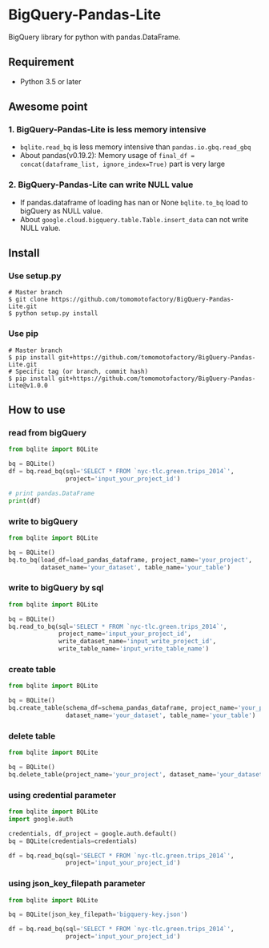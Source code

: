 # BigQuery-Pandas-Lite
BigQuery library for python with pandas.DataFrame.

## Requirement
- Python 3.5 or later

## Awesome point
### 1. BigQuery-Pandas-Lite is less memory intensive
  - ```bqlite.read_bq``` is less memory intensive than ```pandas.io.gbq.read_gbq```
  - About pandas(v0.19.2): Memory usage of ```final_df = concat(dataframe_list, ignore_index=True)``` part is very large

### 2. BigQuery-Pandas-Lite can write NULL value
  - If pandas.dataframe of loading has nan or None ```bqlite.to_bq``` load to bigQuery as NULL value.
  - About ```google.cloud.bigquery.table.Table.insert_data``` can not write NULL value.

## Install

### Use setup.py
```shell
# Master branch
$ git clone https://github.com/tomomotofactory/BigQuery-Pandas-Lite.git
$ python setup.py install
```

### Use pip
```shell
# Master branch
$ pip install git+https://github.com/tomomotofactory/BigQuery-Pandas-Lite.git
# Specific tag (or branch, commit hash)
$ pip install git+https://github.com/tomomotofactory/BigQuery-Pandas-Lite@v1.0.0
```

## How to use

### read from bigQuery
```python
from bqlite import BQLite

bq = BQLite()
df = bq.read_bq(sql='SELECT * FROM `nyc-tlc.green.trips_2014`',
                project='input_your_project_id')

# print pandas.DataFrame
print(df)
```

### write to bigQuery
```python
from bqlite import BQLite

bq = BQLite()
bq.to_bq(load_df=load_pandas_dataframe, project_name='your_project',
         dataset_name='your_dataset', table_name='your_table')
```

### write to bigQuery by sql
```python
from bqlite import BQLite

bq = BQLite()
bq.read_to_bq(sql='SELECT * FROM `nyc-tlc.green.trips_2014`',
              project_name='input_your_project_id',
              write_dataset_name='input_write_project_id',
              write_table_name='input_write_table_name')
```

### create table
```python
from bqlite import BQLite

bq = BQLite()
bq.create_table(schema_df=schema_pandas_dataframe, project_name='your_project',
                dataset_name='your_dataset', table_name='your_table')
```

### delete table
```python
from bqlite import BQLite

bq = BQLite()
bq.delete_table(project_name='your_project', dataset_name='your_dataset', table_name='your_table')
```

### using credential parameter
```python
from bqlite import BQLite
import google.auth

credentials, df_project = google.auth.default()
bq = BQLite(credentials=credentials)

df = bq.read_bq(sql='SELECT * FROM `nyc-tlc.green.trips_2014`',
                project='input_your_project_id')
```

### using json_key_filepath parameter
```python
from bqlite import BQLite

bq = BQLite(json_key_filepath='bigquery-key.json')

df = bq.read_bq(sql='SELECT * FROM `nyc-tlc.green.trips_2014`',
                project='input_your_project_id')
```
